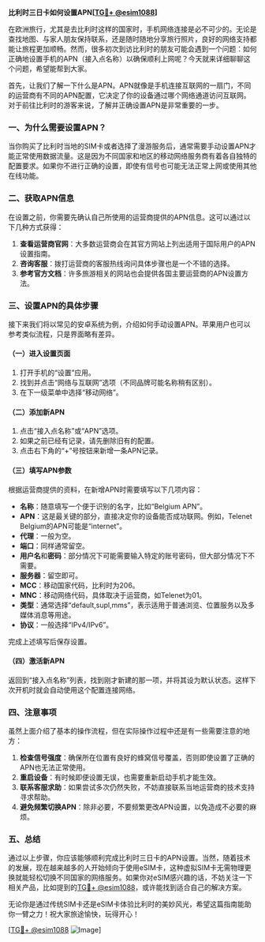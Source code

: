 **比利时三日卡如何设置APN[[TG💪+ @esim1088](https://t.me/s/esim1088)]**

在欧洲旅行，尤其是去比利时这样的国家时，手机网络连接是必不可少的。无论是查找地图、与家人朋友保持联系，还是随时随地分享旅行照片，良好的网络支持都能让旅程更加顺畅。然而，很多初次到访比利时的朋友可能会遇到一个问题：如何正确地设置手机的APN（接入点名称）以确保顺利上网呢？今天就来详细聊聊这个问题，希望能帮到大家。

首先，让我们了解一下什么是APN。APN就像是手机连接互联网的一扇门，不同的运营商有不同的APN配置，它决定了你的设备通过哪个网络通道访问互联网。对于前往比利时的游客来说，了解并正确设置APN是非常重要的一步。

### 一、为什么需要设置APN？

当你购买了比利时当地的SIM卡或者选择了漫游服务后，通常需要手动设置APN才能正常使用数据流量。这是因为不同国家和地区的移动网络服务商有着各自独特的配置要求。如果你不进行正确的设置，即使有信号也可能无法正常上网或使用其他在线功能。

### 二、获取APN信息

在设置之前，你需要先确认自己所使用的运营商提供的APN信息。这可以通过以下几种方式获得：

1. **查看运营商官网**：大多数运营商会在其官方网站上列出适用于国际用户的APN设置指南。
2. **咨询客服**：拨打运营商的客服热线询问具体步骤也是一个不错的选择。
3. **参考官方文档**：许多旅游相关的网站也会提供各国主要运营商的APN设置方法。

### 三、设置APN的具体步骤

接下来我们将以常见的安卓系统为例，介绍如何手动设置APN。苹果用户也可以参考类似流程，只是界面略有差异。

#### （一）进入设置页面

1. 打开手机的“设置”应用。
2. 找到并点击“网络与互联网”选项（不同品牌可能名称稍有区别）。
3. 在下一级菜单中选择“移动网络”。

#### （二）添加新APN

1. 点击“接入点名称”或“APN”选项。
2. 如果之前已经有记录，请先删除旧有的配置。
3. 点击右下角的“+”号按钮来新增一条APN记录。

#### （三）填写APN参数

根据运营商提供的资料，在新增APN时需要填写以下几项内容：

- **名称**：随意填写一个便于识别的名字，比如“Belgium APN”。
- **APN**：这是最关键的部分，直接决定你的设备能否成功联网。例如，Telenet Belgium的APN可能是“internet”。
- **代理**：一般为空。
- **端口**：同样通常留空。
- **用户名**和**密码**：部分情况下可能需要输入特定的账号密码，但大部分情况下不需要。
- **服务器**：留空即可。
- **MCC**：移动国家代码，比利时为206。
- **MNC**：移动网络代码，具体取决于运营商，如Telenet为01。
- **类型**：通常选择“default,supl,mms”，表示适用于普通浏览、位置服务以及多媒体消息等用途。
- **协议**：一般选择“IPv4/IPv6”。

完成上述填写后保存设置。

#### （四）激活新APN

返回到“接入点名称”列表，找到刚才新建的那一项，并将其设为默认状态。这样下次开机时就会自动使用这个配置连接网络。

### 四、注意事项

虽然上面介绍了基本的操作流程，但在实际操作过程中还是有一些需要注意的地方：

1. **检查信号强度**：确保所在位置有良好的蜂窝信号覆盖，否则即使设置了正确的APN也无法正常使用。
2. **重启设备**：有时候即便设置无误，也需要重新启动手机才能生效。
3. **联系客服求助**：如果尝试多次仍然失败，不妨直接联系当地运营商的技术支持寻求帮助。
4. **避免频繁切换APN**：除非必要，不要频繁更改APN设置，以免造成不必要的麻烦。

### 五、总结

通过以上步骤，你应该能够顺利完成比利时三日卡的APN设置。当然，随着技术的发展，现在越来越多的人开始倾向于使用eSIM卡，这种虚拟SIM卡无需物理更换就能轻松切换不同国家的网络服务。如果你对eSIM感兴趣的话，不妨关注一下相关产品，比如提到的[TG💪+ @esim1088](https://t.me/s/esim1088)，或许能找到适合自己的解决方案。

无论你是通过传统SIM卡还是eSIM卡体验比利时的美妙风光，希望这篇指南能助你一臂之力！祝大家旅途愉快，玩得开心！

[[TG💪+ @esim1088](https://t.me/s/esim1088) ![Image](https://i.postimg.cc/4NQfJmqS/Snipaste-2025-05-13-00-14-12.png)]